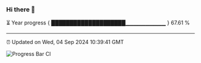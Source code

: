 ### Hi there 👋

⏳ Year progress { ████████████████████▁▁▁▁▁▁▁▁▁▁ } 67.61 %

---

⏰ Updated on Wed, 04 Sep 2024 10:39:41 GMT

![Progress Bar CI](https://github.com/IshwaranRudhara/GIT-ACTION/workflows/Progress%20Bar%20CI/badge.svg)
